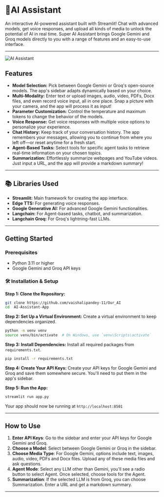 # 🚀AI Assistant 


An interactive AI-powered assistant built with Streamlit! Chat with advanced models, get voice responses, and upload all kinds of media to unlock the potential of AI in real time. Super AI Assistant brings Google Gemini and Groq models directly to you with a range of features and an easy-to-use interface.

---
![AI Assistant](assets/pic1.jpg)
## Features

- **Model Selection:** Pick between Google Gemini or Groq's open-source models. The app's sidebar adapts dynamically based on your choice.
- **Multi-Modality:** Enter text or upload images, audio, video, PDFs, Docx files, and even record voice input, all in one place. Snap a picture with your camera, and the app will process it as input!
- **Parameter Customization:** Control the temperature and maximum tokens to change the behavior of the models.
- **Voice Response:** Get voice responses with multiple voice options to personalize your experience.
- **Chat History:** Keep track of your conversation history. The app remembers your messages, allowing you to continue from where you left off—or reset anytime for a fresh start.
- **Agent-Based Tasks:** Select tools for specific agent tasks to retrieve real-time information on your chosen topics.
- **Summarization:** Effortlessly summarize webpages and YouTube videos.
Just input a URL, and the app will provide a markdown summary!

---

## 📚 Libraries Used

- **Streamlit:** Main framework for creating the app interface.
- **Edge TTS:** For generating voice responses.
- **Google Generative AI:** For advanced Google Gemini functionalities.
- **Langchain:** For Agent-based tasks, chatbot, and summarization.
- **Langchain Groq:** For Groq's lightning-fast LLMs.

---
## Getting Started
### Prerequisites
- Python 3.11 or higher
- Google Gemini and Groq API keys
 
### 🛠️ Installation & Setup

**Step 1: Clone the Repository:**
```bash
git clone https://github.com/vaishalipandey-11/Our_AI
cd  AI-Assistant-App
```

**Step 2: Set Up a Virtual Environment:**
Create a virtual environment to keep dependencies organized.

```bash
python -m venv venv
source venv/bin/activate  # On Windows, use `venv\Scripts\activate`
```

**Step 3: Install Dependencies:**
Install all required packages from `requirements.txt`.

```bash
pip install -r requirements.txt
```

**Step 4: Create Your API Keys:**
Create your API keys for Google Gemini and Groq and save them somewhere secure. You'll need to put them in the app's sidebar.

**Step 5: Run the App:**

```bash
streamlit run app.py
```

Your app should now be running at `http://localhost:8501`

---

##  How to Use
1. **Enter API Keys**: Go to the sidebar and enter your API keys for Google Gemini and Groq.
2. **Choose a Model**: Select between Google Gemini or Groq in the sidebar.
3. **Choose Media Type**: For Google Gemini, options include text, images, audio, video, PDFs and Docx files. Upload any of these media files and ask questions.
4. **Agent Mode**: Select any LLM other than Gemini, you'll see a radio button to select Agent. Once selected, choose tools for the Agent.
5. **Summarization**: If the selected LLM is from Groq, you can choose Summarization. Enter a URL and get a markdown summary.
---

